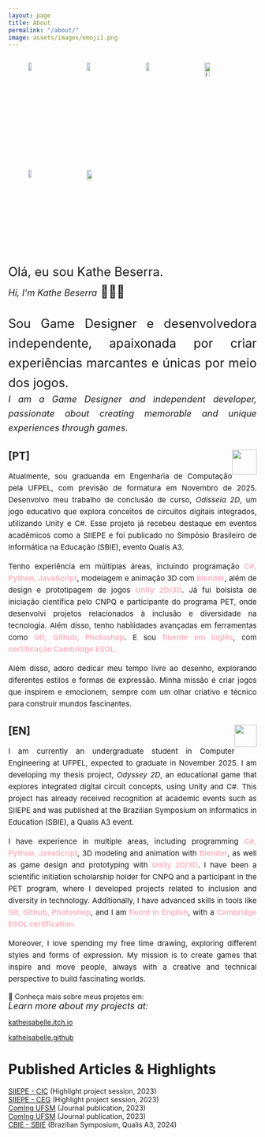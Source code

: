 ```yaml
---
layout: page
title: About
permalink: "/about/"
image: assets/images/emoji1.png
---
```

<div style="display: flex; flex-wrap: wrap;">
  <figure style="flex-basis: calc(17.33% - 10px); margin-right: 2px;">
    <img src="{{ site.baseurl }}/assets/images/Csharp.png" alt="Csharp" style="width: 30%;">
  </figure>
  <figure style="flex-basis: calc(17.33% - 10px); margin-right: 2px;">
    <img src="{{ site.baseurl }}/assets/images/python.png" alt="Python" style="width: 30%;">
  </figure>
  <figure style="flex-basis: calc(17.33% - 10px); margin-right: 2px;">
    <img src="{{ site.baseurl }}/assets/images/javascript.png" alt="JavaScript" style="width: 30%;">
  </figure>
  <figure style="flex-basis: calc(17.33% - 10px); margin-right: 2px;">
    <img src="{{ site.baseurl }}/assets/images/unity.png" alt="Unity" style="width: 38%;">
  </figure>
   <figure style="flex-basis: calc(17.33% - 10px); margin-right: 2px;">
    <img src="{{ site.baseurl }}/assets/images/blender.png" alt="Blender" style="width: 30%;">
  </figure>
  <figure style="flex-basis: calc(17.33% - 10px); margin-right: 2px;">
    <img src="{{ site.baseurl }}/assets/images/photoshop.png" alt="Photoshop" style="width: 35%;">
  </figure>
</div>
<div style="text-align: justify; font-size: 25px; line-height: 1.6;">
  Olá, eu sou Kathe Beserra. <br>
  <em><span style="font-size: 18px;">Hi, I'm Kathe Beserra</span></em> 👋🏻😊
  
  <p>Sou Game Designer e desenvolvedora independente, apaixonada por criar experiências marcantes e únicas por meio dos jogos. <br>
  <em><span style="font-size: 18px;">I am a Game Designer and independent developer, passionate about creating memorable and unique experiences through games.</span></em>
  </p>
</div>

<h2>[PT] <img src="{{ site.baseurl }}/assets/images/brasil.png" style="float:right; width: 50px; height: 50px;" /></h2>
<div style="text-align: justify; font-size: 15px; line-height: 1.6;">
  <p>Atualmente, sou graduanda em Engenharia de Computação pela UFPEL, com previsão de formatura em Novembro de 2025. Desenvolvo meu trabalho de conclusão de curso, <em>Odisseia 2D</em>, um jogo educativo que explora conceitos de circuitos digitais integrados, utilizando Unity e C#. Esse projeto já recebeu destaque em eventos acadêmicos como a SIIEPE e foi publicado no Simpósio Brasileiro de Informática na Educação (SBIE), evento Qualis A3.</p>
  
  <p>Tenho experiência em múltiplas áreas, incluindo programação <strong style="color: #FFB6C1;">C#, Python, JavaScript</strong>, modelagem e animação 3D com <strong style="color: #FFB6C1;">Blender</strong>, além de design e prototipagem de jogos <strong style="color: #FFB6C1;">Unity 2D/3D</strong>. Já fui bolsista de iniciação científica pelo CNPQ e participante do programa PET, onde desenvolvi projetos relacionados à inclusão e diversidade na tecnologia. Além disso, tenho habilidades avançadas em ferramentas como <strong style="color: #FFB6C1;">Git, Github, Photoshop</strong>. E sou <strong style="color: #FFB6C1;">fluente em inglês</strong>, com <strong style="color: #FFB6C1;">certificação Cambridge ESOL.</strong></p>
  
  <p>Além disso, adoro dedicar meu tempo livre ao desenho, explorando diferentes estilos e formas de expressão. Minha missão é criar jogos que inspirem e emocionem, sempre com um olhar criativo e técnico para construir mundos fascinantes.</p>
</div>

<h2>[EN] <img src="{{ site.baseurl }}/assets/images/estados-unidos.png" style="float:right; width: 45px; height: 45px;" /></h2>
<div style="text-align: justify; font-size: 15px; line-height: 1.6;">
  <p>I am currently an undergraduate student in Computer Engineering at UFPEL, expected to graduate in November 2025. I am developing my thesis project, <em>Odyssey 2D</em>, an educational game that explores integrated digital circuit concepts, using Unity and C#. This project has already received recognition at academic events such as SIIEPE and was published at the Brazilian Symposium on Informatics in Education (SBIE), a Qualis A3 event.</p>
  
  <p>I have experience in multiple areas, including programming <strong style="color: #FFB6C1;">C#, Python, JavaScript</strong>, 3D modeling and animation with <strong style="color: #FFB6C1;">Blender</strong>, as well as game design and prototyping with <strong style="color: #FFB6C1;">Unity 2D/3D</strong>. I have been a scientific initiation scholarship holder for CNPQ and a participant in the PET program, where I developed projects related to inclusion and diversity in technology. Additionally, I have advanced skills in tools like <strong style="color: #FFB6C1;">Git, Github, Photoshop</strong>, and I am <strong style="color: #FFB6C1;">fluent in English</strong>, with a <strong style="color: #FFB6C1;">Cambridge ESOL certification.</strong></p>
  
  <p>Moreover, I love spending my free time drawing, exploring different styles and forms of expression. My mission is to create games that inspire and move people, always with a creative and technical perspective to build fascinating worlds.</p>
</div>

🔗 Conheça mais sobre meus projetos em: <br>
<em><span style="font-size: 18px;">Learn more about my projects at:</span></em>

[katheisabelle.itch.io](https://katheisabelle.itch.io)  

[katheisabelle.github](https://github.com/KatheIsabelle)

# Published Articles & Highlights

[SIIEPE - CIC](https://cti.ufpel.edu.br/siepe/arquivos/2023/CE_04120.pdf) (Highlight project session, 2023)<br>
[SIIEPE - CEG](https://cti.ufpel.edu.br/siepe/arquivos/2023/G1_06127.pdf) (Highlight project session, 2023)<br>
[ComIng UFSM](https://periodicos.ufsm.br/coming/article/view/85263) (Journal publication, 2023)<br>
[ComIng UFSM](https://periodicos.ufsm.br/coming/article/view/85264) (Journal publication, 2023)<br>
[CBIE - SBIE](https://sol.sbc.org.br/index.php/sbie/article/view/31298) (Brazilian Symposium, Qualis A3, 2024)<br>
